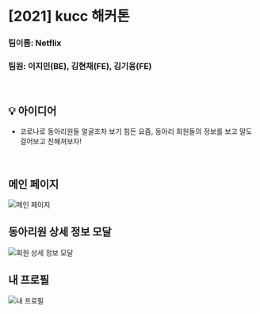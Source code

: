 # [2021] kucc 해커톤

### 팀이름: Netflix
### 팀원: 이지민(BE), 김현채(FE), 김기융(FE)
<br />

## 💡 아이디어
- 코로나로 동아리원들 얼굴조차 보기 힘든 요즘, 동아리 회원들의 정보를 보고 말도 걸어보고 친해져보자!
<br />

## 메인 페이지
<img src="https://user-images.githubusercontent.com/59409762/130360606-1b3748ca-ff34-419c-82c3-dbb2ee9298b3.png" alt="메인 페이지" />
<br />

## 동아리원 상세 정보 모달
<img src="https://user-images.githubusercontent.com/59409762/130360603-63e59a8e-e783-49fc-992b-d0c1269c5357.png" alt="회원 상세 정보 모달"/>
<br />

## 내 프로필
<img src="https://user-images.githubusercontent.com/59409762/130360605-971cafd7-5d78-495b-803d-122d19945092.png" alt="내 프로필" />

